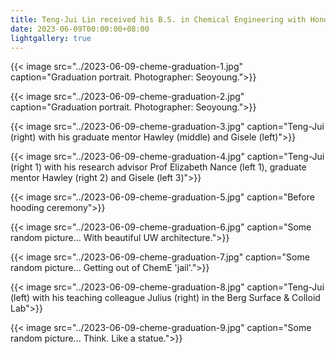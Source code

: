 ```yaml
---
title: Teng-Jui Lin received his B.S. in Chemical Engineering with Honors and graduated from the University of Washington.
date: 2023-06-09T00:00:00+08:00
lightgallery: true
---
```


{{< image src="../2023-06-09-cheme-graduation-1.jpg" caption="Graduation portrait. Photographer: Seoyoung.">}}

{{< image src="../2023-06-09-cheme-graduation-2.jpg" caption="Graduation portrait. Photographer: Seoyoung.">}}

{{< image src="../2023-06-09-cheme-graduation-3.jpg" caption="Teng-Jui (right) with his graduate mentor Hawley (middle) and Gisele (left)">}}

{{< image src="../2023-06-09-cheme-graduation-4.jpg" caption="Teng-Jui (right 1) with his research advisor Prof Elizabeth Nance (left 1), graduate mentor Hawley (right 2) and Gisele (left 3)">}}

{{< image src="../2023-06-09-cheme-graduation-5.jpg" caption="Before hooding ceremony">}}

{{< image src="../2023-06-09-cheme-graduation-6.jpg" caption="Some random picture... With beautiful UW architecture.">}}

{{< image src="../2023-06-09-cheme-graduation-7.jpg" caption="Some random picture... Getting out of ChemE 'jail'.">}}

{{< image src="../2023-06-09-cheme-graduation-8.jpg" caption="Teng-Jui (left) with his teaching colleague Julius (right) in the Berg Surface & Colloid Lab">}}

{{< image src="../2023-06-09-cheme-graduation-9.jpg" caption="Some random picture... Think. Like a statue.">}}
